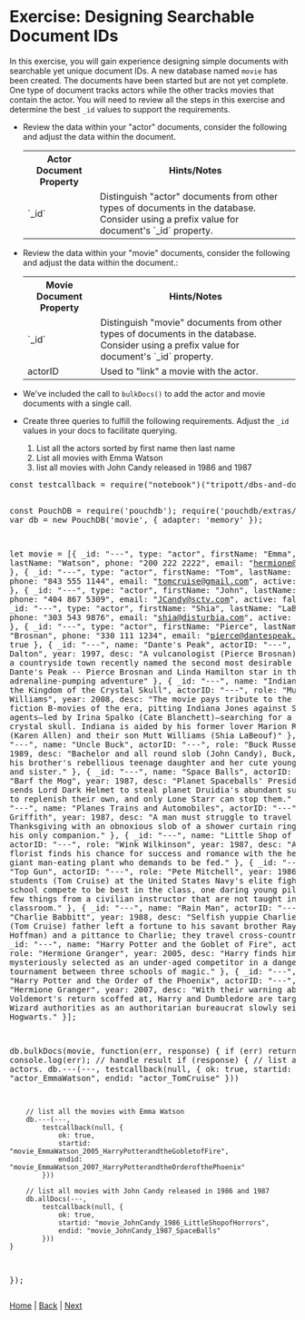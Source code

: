 # Exercise: Designing Searchable Document IDs

In this exercise, you will gain experience designing simple documents with searchable yet unique document IDs.  A new database named `movie` has been created. The documents have been started but are not yet complete.  One type of document tracks actors while the other tracks movies that contain the actor.  You will need to review all the steps in this exercise and determine the best `_id` values to support the requirements.

- Review the data within your "actor" documents, consider the following and adjust the data within the document.
  <table>
    <tr>
      <th>Actor Document Property</th>
      <th>Hints/Notes</th>
    </tr>
    <tr>
      <td>`_id`</td>
      <td>Distinguish "actor" documents from other types of documents in the database. Consider using a prefix value for document's `_id` property. </td>
    </tr>
  </table>
- Review the data within your "movie" documents, consider the following and adjust the data within the document.:
  <table>
    <tr>
      <th>Movie Document Property</th>
      <th>Hints/Notes</th>
    </tr>
    <tr>
      <td>`_id`</td>
      <td>Distinguish "movie" documents from other types of documents in the database. Consider using a prefix value for document's `_id` property. </td>
    </tr>
    <tr>
      <td>actorID</td>
      <td>Used to "link" a movie with the actor.</td>
    </tr>
  </table>

- We've included the call to `bulkDocs()` to add the actor and movie documents with a single call.  
- Create three queries to fulfill the following requirements.  Adjust the `_id` values in your docs to facilitate querying.  
  1. List all the actors sorted by first name then last name
  2. List all movies with Emma Watson
  3. list all movies with John Candy released in 1986 and 1987

<div class="tonic">
<pre>
const testcallback = require("notebook")("tripott/dbs-and-docs-test-searchable-ids/latest");

const PouchDB = require('pouchdb');
require('pouchdb/extras/memory');
var db = new PouchDB('movie', {
    adapter: 'memory'
});

let movie = [{
    _id: "---",
    type: "actor",
    firstName: "Emma",
    lastName: "Watson",
    phone: "200 222 2222",
    email: "hermione@yahoo.com",
    active: true
}, {
    _id: "---",
    type: "actor",
    firstName: "Tom",
    lastName: "Cruise",
    phone: "843 555 1144",
    email: "tomcruise@gmail.com",
    active: true
}, {
    _id: "---",
    type: "actor",
    firstName: "John",
    lastName: "Candy",
    phone: "404 867 5309",
    email: "JCandy@sctv.com",
    active: false
}, {
    _id: "---",
    type: "actor",
    firstName: "Shia",
    lastName: "LaBeouf",
    phone: "303 543 9876",
    email: "shia@disturbia.com",
    active: true
}, {
    _id: "---",
    type: "actor",
    firstName: "Pierce",
    lastName: "Brosnan",
    phone: "330 111 1234",
    email: "pierce@dantespeak.com",
    active: true
}, {
    _id: "---",
    name: "Dante\'s Peak",
    actorID: "---",
    role: "Harry Dalton",
    year: 1997,
    desc: "A vulcanologist (Pierce Brosnan) arrives at a countryside town recently named the second most desirable ... Videos. Dante's Peak -- Pierce Brosnan and Linda Hamilton star in this adrenaline-pumping adventure"
}, {
    _id: "---",
    name: "Indiana Jones and the Kingdom of the Crystal Skull",
    actorID: "---",
    role: "Mutt Williams",
    year: 2008,
    desc: "The movie pays tribute to the science fiction B-movies of the era, pitting Indiana Jones against Soviet agents—led by Irina Spalko (Cate Blanchett)—searching for a telepathic crystal skull. Indiana is aided by his former lover Marion Ravenwood (Karen Allen) and their son Mutt Williams (Shia LaBeouf)"
}, {
    _id: "---",
    name: "Uncle Buck",
    actorID: "---",
    role: "Buck Russell",
    year: 1989,
    desc: "Bachelor and all round slob (John Candy), Buck, babysits his brother's rebellious teenage daughter and her cute younger brother and sister."
}, {
    _id: "---",
    name: "Space Balls",
    actorID: "---",
    role: "Barf the Mog",
    year: 1987,
    desc: "Planet Spaceballs\' President Skroob sends Lord Dark Helmet to steal planet Druidia\'s abundant supply of air to replenish their own, and only Lone Starr can stop them."
}, {
    _id: "---",
    name: "Planes Trains and Automobiles",
    actorID: "---",
    role: "Del Griffith",
    year: 1987,
    desc: "A man must struggle to travel home for Thanksgiving with an obnoxious slob of a shower curtain ring salesman as his only companion."
}, {
    _id: "---",
    name: "Little Shop of Horrors",
    actorID: "---",
    role: "Wink Wilkinson",
    year: 1987,
    desc: "A nerdy florist finds his chance for success and romance with the help of a giant man-eating plant who demands to be fed."
}, {
    _id: "---",
    name: "Top Gun",
    actorID: "---",
    role: "Pete Mitchell",
    year: 1986,
    desc: "As students (Tom Cruise) at the United States Navy's elite fighter weapons school compete to be best in the class, one daring young pilot learns a few things from a civilian instructor that are not taught in the classroom."
}, {
    _id: "---",
    name: "Rain Man",
    actorID: "---",
    role: "Charlie Babbitt",
    year: 1988,
    desc: "Selfish yuppie Charlie Babbitt's (Tom Cruise) father left a fortune to his savant brother Raymond (Dustin Hoffman) and a pittance to Charlie; they travel cross-country."
}, {
    _id: "---",
    name: "Harry Potter and the Goblet of Fire",
    actorID: "---",
    role: "Hermione Granger",
    year: 2005,
    desc: "Harry finds himself mysteriously selected as an under-aged competitor in a dangerous tournament between three schools of magic."
}, {
    _id: "---",
    name: "Harry Potter and the Order of the Phoenix",
    actorID: "---",
    role: "Hermione Granger",
    year: 2007,
    desc: "With their warning about Lord Voldemort's return scoffed at, Harry and Dumbledore are targeted by the Wizard authorities as an authoritarian bureaucrat slowly seizes power at Hogwarts."
}];

db.bulkDocs(movie, function(err, response) {
    if (err) return console.log(err);
    // handle result
    if (response) {
        // list all the actors.
        db.---(---,
            testcallback(null, {
                ok: true,
                startid: "actor_EmmaWatson",
                endid: "actor_TomCruise"
            }))

        // list all the movies with Emma Watson
        db.---(---,
            testcallback(null, {
                ok: true,
                startid: "movie_EmmaWatson_2005_HarryPotterandtheGobletofFire",
                endid: "movie_EmmaWatson_2007_HarryPotterandtheOrderofthePhoenix"
            }))

        // list all movies with John Candy released in 1986 and 1987
        db.allDocs(---,
            testcallback(null, {
                ok: true,
                startid: "movie_JohnCandy_1986_LittleShopofHorrors",
                endid: "movie_JohnCandy_1987_SpaceBalls"
            }))
    }
});
</pre>
</div>

[Home](/)  |  [Back](/dbs-and-docs/7)  |  [Next](/dbs-and-docs/9)   
